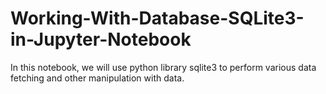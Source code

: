 # Working-With-Database-SQLite3-in-Jupyter-Notebook
In this notebook, we will use python library sqlite3 to perform various data fetching and other manipulation with data.
